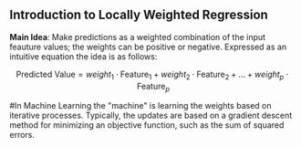 ## Introduction to Locally Weighted Regression ##

**Main Idea**: Make predictions as a weighted combination of the input feauture values; the weights can be positive or negative. Expressed as an intuitive equation the idea is as follows:

$$\text{Predicted Value} = weight_1 \cdot \text{Feature}_1 + weight_2 \cdot \text{Feature}_2 + ... + weight_p \cdot \text{Feature}_p $$

#In Machine Learning the "machine" is learning the weights based on iterative processes. Typically, the updates are based on a gradient descent method for minimizing an objective function, such as the sum of squared errors.
